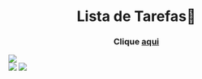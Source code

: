 <h1 align="center">Lista de Tarefas📝</h1>
   
<h3 align="center">Clique <a href="https://to-do-projects-gustavo.vercel.app">aqui</a></h3>   
<img src="https://cdn.discordapp.com/attachments/876799799255531523/1016478206053859329/to-do.png">
<div inline:block>
    <img src="https://img.shields.io/badge/typescript-%231572B6.svg?style=for-the-badge&logo=typescript&logoColor=white" />
    <img src="https://img.shields.io/badge/react-%23323330.svg?style=for-the-badge&logo=react&logoColor=%fff" />
</div>

